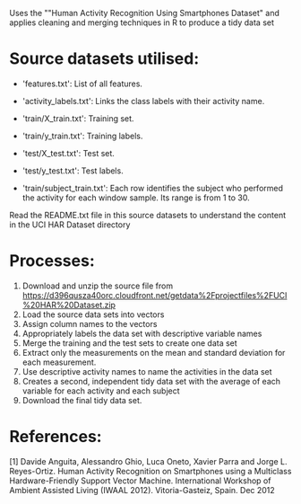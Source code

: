Uses the ""Human Activity Recognition Using Smartphones Dataset"  and applies cleaning and merging techniques in R to produce a tidy data set

# Source datasets utilised:


* 'features.txt': List of all features.

* 'activity_labels.txt': Links the class labels with their activity name.

* 'train/X_train.txt': Training set.

* 'train/y_train.txt': Training labels.

* 'test/X_test.txt': Test set.

* 'test/y_test.txt': Test labels.

* 'train/subject_train.txt': Each row identifies the subject who performed the activity for each window sample. Its range is from 1 to 30. 

Read the README.txt file in this source datasets to understand the content in the UCI HAR Dataset directory


# Processes:

1. Download and unzip the source file from https://d396qusza40orc.cloudfront.net/getdata%2Fprojectfiles%2FUCI%20HAR%20Dataset.zip
2. Load the source data sets into vectors
3. Assign column names to the vectors
4. Appropriately labels the data set with descriptive variable names
5. Merge the training and the test sets to create one data set
6. Extract only the measurements on the mean and standard deviation for each measurement.
7. Use descriptive activity names to name the activities in the data set
8. Creates a second, independent tidy data set with the average of each variable for each activity and each subject
9. Download the final tidy data set.


# References:


[1] Davide Anguita, Alessandro Ghio, Luca Oneto, Xavier Parra and Jorge L. Reyes-Ortiz. Human Activity Recognition on Smartphones using a Multiclass Hardware-Friendly Support Vector Machine. International Workshop of Ambient Assisted Living (IWAAL 2012). Vitoria-Gasteiz, Spain. Dec 2012

